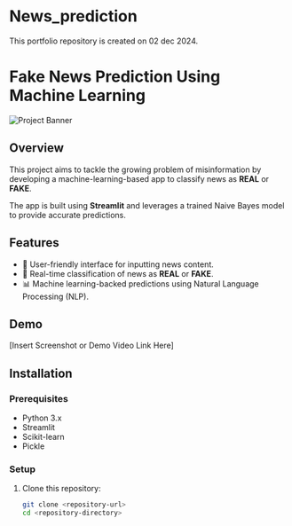 # News_prediction
This portfolio repository is created on 02 dec 2024.
# Fake News Prediction Using Machine Learning  

![Project Banner](https://via.placeholder.com/800x200.png?text=Fake+News+Prediction+App)  

## Overview  
This project aims to tackle the growing problem of misinformation by developing a machine-learning-based app to classify news as **REAL** or **FAKE**.  

The app is built using **Streamlit** and leverages a trained Naive Bayes model to provide accurate predictions.  

## Features  
- 📰 User-friendly interface for inputting news content.  
- 🤖 Real-time classification of news as **REAL** or **FAKE**.  
- 📊 Machine learning-backed predictions using Natural Language Processing (NLP).  

## Demo  
[Insert Screenshot or Demo Video Link Here]  

## Installation  

### Prerequisites  
- Python 3.x  
- Streamlit  
- Scikit-learn  
- Pickle  

### Setup  
1. Clone this repository:  
   ```bash
   git clone <repository-url>
   cd <repository-directory>
